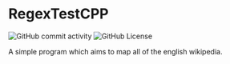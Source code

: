 # RegexTestCPP
![GitHub commit activity](https://img.shields.io/github/commit-activity/w/Goaty1208/WikiCrawler) ![GitHub License](https://img.shields.io/github/license/Goaty1208/WikiCrawler) 

A simple program which aims to map all of the english wikipedia.
